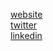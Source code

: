 [website](https://sudonick.vercel.app)<br/>
[twitter](https://twitter.com/voidschizo)<br/>
[linkedin](https://www.linkedin.com/in/sudo-nick/)

